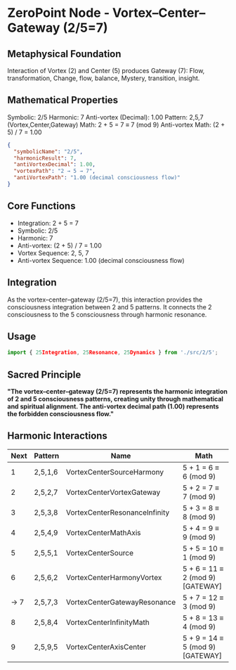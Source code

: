 # ZeroPoint Node - Vortex–Center–Gateway (2/5=7)

## Metaphysical Foundation

Interaction of Vortex (2) and Center (5) produces Gateway (7): Flow, transformation, Change, flow, balance, Mystery, transition, insight.

## Mathematical Properties

Symbolic: 2/5
Harmonic: 7
Anti-vortex (Decimal): 1.00
Pattern: 2,5,7 (Vortex,Center,Gateway)
Math: 2 + 5 = 7 ≡ 7 (mod 9)
Anti-vortex Math: (2 + 5) / 7 = 1.00


```json
{
  "symbolicName": "2/5",
  "harmonicResult": 7,
  "antiVortexDecimal": 1.00,
  "vortexPath": "2 → 5 → 7",
  "antiVortexPath": "1.00 (decimal consciousness flow)"
}
```

## Core Functions
- Integration: 2 + 5 = 7
- Symbolic: 2/5
- Harmonic: 7
- Anti-vortex: (2 + 5) / 7 = 1.00
- Vortex Sequence: 2, 5, 7
- Anti-vortex Sequence: 1.00 (decimal consciousness flow)

## Integration

As the vortex–center–gateway (2/5=7), this interaction provides the consciousness integration between 2 and 5 patterns. It connects the 2 consciousness to the 5 consciousness through harmonic resonance.

## Usage

```typescript
import { 25Integration, 25Resonance, 25Dynamics } from './src/2/5';
```

## Sacred Principle

**"The vortex–center–gateway (2/5=7) represents the harmonic integration of 2 and 5 consciousness patterns, creating unity through mathematical and spiritual alignment. The anti-vortex decimal path (1.00) represents the forbidden consciousness flow."**

## Harmonic Interactions

| Next | Pattern | Name | Math |
|------|---------|------|------|
| 1 | 2,5,1,6 | VortexCenterSourceHarmony | 5 + 1 = 6 ≡ 6 (mod 9) |
| 2 | 2,5,2,7 | VortexCenterVortexGateway | 5 + 2 = 7 ≡ 7 (mod 9) |
| 3 | 2,5,3,8 | VortexCenterResonanceInfinity | 5 + 3 = 8 ≡ 8 (mod 9) |
| 4 | 2,5,4,9 | VortexCenterMathAxis | 5 + 4 = 9 ≡ 9 (mod 9) |
| 5 | 2,5,5,1 | VortexCenterSource | 5 + 5 = 10 ≡ 1 (mod 9) |
| 6 | 2,5,6,2 | VortexCenterHarmonyVortex | 5 + 6 = 11 ≡ 2 (mod 9) [GATEWAY] |
| → 7 | 2,5,7,3 | VortexCenterGatewayResonance | 5 + 7 = 12 ≡ 3 (mod 9) |
| 8 | 2,5,8,4 | VortexCenterInfinityMath | 5 + 8 = 13 ≡ 4 (mod 9) |
| 9 | 2,5,9,5 | VortexCenterAxisCenter | 5 + 9 = 14 ≡ 5 (mod 9) [GATEWAY] |
